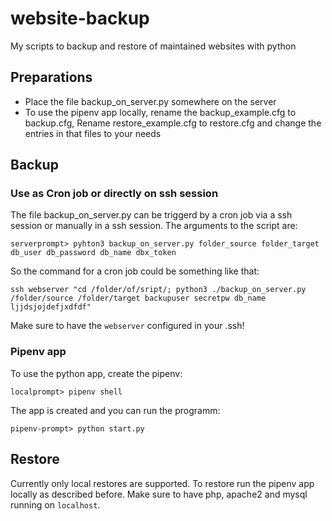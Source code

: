 # website-backup
My scripts to backup and restore of maintained websites with python

## Preparations
- Place the file backup_on_server.py somewhere on the server
- To use the pipenv app locally, rename the backup_example.cfg to backup.cfg, Rename restore_example.cfg to restore.cfg and change the entries in that files to your needs

## Backup

### Use as Cron job or directly on ssh session

The file backup_on_server.py can be triggerd by a cron job via a ssh session or manually in a ssh session. The arguments to the script are:
```
serverprompt> pyhton3 backup_on_server.py folder_source folder_target db_user db_password db_name dbx_token
```

So the command for a cron job could be something like that:
```
ssh webserver "cd /folder/of/sript/; python3 ./backup_on_server.py /folder/source /folder/target backupuser secretpw db_name ljjdsjojdefjxdfdf" 
```
Make sure to have the `webserver` configured in your .ssh!

### Pipenv app
To use the python app, create the pipenv:
```
localprompt> pipenv shell
```
The app is created and you can run the programm:
```
pipenv-prompt> python start.py
```

## Restore
Currently only local restores are supported. To restore run the pipenv app locally as described before. Make sure to have php, apache2 and mysql running on `localhost`.
